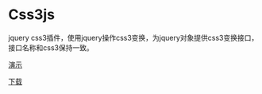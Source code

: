 # Css3js
jquery css3插件，使用jquery操作css3变换，为jquery对象提供css3变换接口，接口名称和css3保持一致。

[演示](http://static.outsidelook.cn/my/projects/css3js/0.3/index.html)

[下载](http://static.outsidelook.cn/my/projects/css3js/0.3/css3-v0.3.js)

